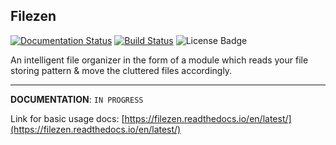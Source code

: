 ## Filezen
[![Documentation Status](https://readthedocs.org/projects/filezen/badge/?version=latest)](https://filezen.readthedocs.io/en/latest/?badge=latest)
[![Build Status](https://travis-ci.com/ab-anand/Filezen.svg?branch=master)](https://travis-ci.com/ab-anand/Filezen)
![License Badge](https://img.shields.io/github/license/ab-anand/FileZen?color=red)
 
An intelligent file organizer in the form of a module which reads your file storing pattern & move 
the cluttered files accordingly.

---

**DOCUMENTATION**: `IN PROGRESS`

Link for basic usage docs: [https://filezen.readthedocs.io/en/latest/](https://filezen.readthedocs.io/en/latest/)

